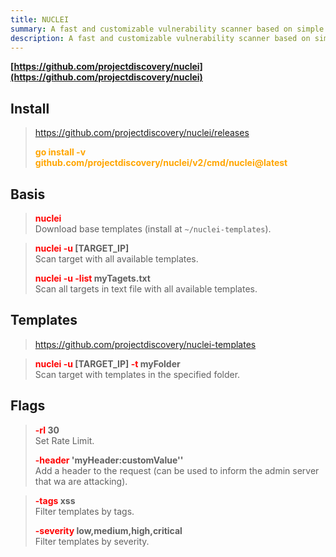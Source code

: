 ```yaml
---
title: NUCLEI
summary: A fast and customizable vulnerability scanner based on simple YAML DSL.
description: A fast and customizable vulnerability scanner based on simple YAML DSL.
---
```


**[https://github.com/projectdiscovery/nuclei](https://github.com/projectdiscovery/nuclei)**

## Install


 > 
 > https://github.com/projectdiscovery/nuclei/releases
 > 
 > **<font color=orange>go install -v github.com/projectdiscovery/nuclei/v2/cmd/nuclei@latest</font>**</br>

## Basis


 > 
 > **<font color=red>nuclei</font>**</br>
 > Download base templates (install at `~/nuclei-templates`).

 > 
 > **<font color=red>nuclei -u</font> \[TARGET_IP\]**</br>
 > Scan target with all available templates.
 > 
 > **<font color=red>nuclei -u -list</font> myTagets.txt**</br>
 > Scan all targets in text file with all available templates.

## Templates


 > 
 > https://github.com/projectdiscovery/nuclei-templates

 > 
 > **<font color=red>nuclei -u</font> \[TARGET_IP\]  <font color=red>-t</font> myFolder**</br>
 > Scan target with templates in the specified folder.

## Flags


 > 
 > **<font color=red>-rl</font> 30**</br>
 > Set Rate Limit.
 > 
 > **<font color=red>-header</font> 'myHeader:customValue''**</br>
 > Add a header to the request (can be used to inform the admin server that wa are attacking).

 > 
 > **<font color=red>-tags</font> xss**</br>
 > Filter templates by tags.
 > 
 > **<font color=red>-severity</font> low,medium,high,critical**</br>
 > Filter templates by severity.
